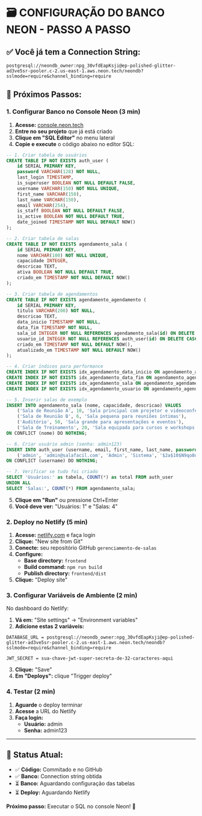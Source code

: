 # 🗃️ CONFIGURAÇÃO DO BANCO NEON - PASSO A PASSO

## ✅ **Você já tem a Connection String:**
```
postgresql://neondb_owner:npg_30vfdEapKsji@ep-polished-glitter-ad3ve5sr-pooler.c-2.us-east-1.aws.neon.tech/neondb?sslmode=require&channel_binding=require
```

## 🚀 **Próximos Passos:**

### 1. **Configurar Banco no Console Neon** (3 min)

1. **Acesse:** [console.neon.tech](https://console.neon.tech/)
2. **Entre no seu projeto** que já está criado
3. **Clique em "SQL Editor"** no menu lateral
4. **Copie e execute** o código abaixo no editor SQL:

```sql
-- 1. Criar tabela de usuários
CREATE TABLE IF NOT EXISTS auth_user (
    id SERIAL PRIMARY KEY,
    password VARCHAR(128) NOT NULL,
    last_login TIMESTAMP,
    is_superuser BOOLEAN NOT NULL DEFAULT FALSE,
    username VARCHAR(150) NOT NULL UNIQUE,
    first_name VARCHAR(150),
    last_name VARCHAR(150),
    email VARCHAR(254),
    is_staff BOOLEAN NOT NULL DEFAULT FALSE,
    is_active BOOLEAN NOT NULL DEFAULT TRUE,
    date_joined TIMESTAMP NOT NULL DEFAULT NOW()
);

-- 2. Criar tabela de salas
CREATE TABLE IF NOT EXISTS agendamento_sala (
    id SERIAL PRIMARY KEY,
    nome VARCHAR(100) NOT NULL UNIQUE,
    capacidade INTEGER,
    descricao TEXT,
    ativa BOOLEAN NOT NULL DEFAULT TRUE,
    criado_em TIMESTAMP NOT NULL DEFAULT NOW()
);

-- 3. Criar tabela de agendamentos
CREATE TABLE IF NOT EXISTS agendamento_agendamento (
    id SERIAL PRIMARY KEY,
    titulo VARCHAR(200) NOT NULL,
    descricao TEXT,
    data_inicio TIMESTAMP NOT NULL,
    data_fim TIMESTAMP NOT NULL,
    sala_id INTEGER NOT NULL REFERENCES agendamento_sala(id) ON DELETE CASCADE,
    usuario_id INTEGER NOT NULL REFERENCES auth_user(id) ON DELETE CASCADE,
    criado_em TIMESTAMP NOT NULL DEFAULT NOW(),
    atualizado_em TIMESTAMP NOT NULL DEFAULT NOW()
);

-- 4. Criar índices para performance
CREATE INDEX IF NOT EXISTS idx_agendamento_data_inicio ON agendamento_agendamento(data_inicio);
CREATE INDEX IF NOT EXISTS idx_agendamento_data_fim ON agendamento_agendamento(data_fim);
CREATE INDEX IF NOT EXISTS idx_agendamento_sala ON agendamento_agendamento(sala_id);
CREATE INDEX IF NOT EXISTS idx_agendamento_usuario ON agendamento_agendamento(usuario_id);

-- 5. Inserir salas de exemplo
INSERT INTO agendamento_sala (nome, capacidade, descricao) VALUES
    ('Sala de Reunião A', 10, 'Sala principal com projetor e videoconferência'),
    ('Sala de Reunião B', 6, 'Sala pequena para reuniões íntimas'),
    ('Auditório', 50, 'Sala grande para apresentações e eventos'),
    ('Sala de Treinamento', 20, 'Sala equipada para cursos e workshops')
ON CONFLICT (nome) DO NOTHING;

-- 6. Criar usuário admin (senha: admin123)
INSERT INTO auth_user (username, email, first_name, last_name, password, is_superuser, is_staff) VALUES
    ('admin', 'admin@salafacil.com', 'Admin', 'Sistema', '$2a$10$N9qo8uLOickgx2ZMRZoMye.Zz8IvLTHB3QFGUk7nOD4F4sEqqGVVu', TRUE, TRUE)
ON CONFLICT (username) DO NOTHING;

-- 7. Verificar se tudo foi criado
SELECT 'Usuários:' as tabela, COUNT(*) as total FROM auth_user
UNION ALL
SELECT 'Salas:', COUNT(*) FROM agendamento_sala;
```

5. **Clique em "Run"** ou pressione Ctrl+Enter
6. **Você deve ver:** "Usuários: 1" e "Salas: 4"

### 2. **Deploy no Netlify** (5 min)

1. **Acesse:** [netlify.com](https://netlify.com/) e faça login
2. **Clique:** "New site from Git"
3. **Conecte:** seu repositório GitHub `gerenciamento-de-salas`
4. **Configure:**
   - **Base directory:** `frontend`
   - **Build command:** `npm run build`
   - **Publish directory:** `frontend/dist`
5. **Clique:** "Deploy site"

### 3. **Configurar Variáveis de Ambiente** (2 min)

No dashboard do Netlify:
1. **Vá em:** "Site settings" → "Environment variables"
2. **Adicione estas 2 variáveis:**

```
DATABASE_URL = postgresql://neondb_owner:npg_30vfdEapKsji@ep-polished-glitter-ad3ve5sr-pooler.c-2.us-east-1.aws.neon.tech/neondb?sslmode=require&channel_binding=require

JWT_SECRET = sua-chave-jwt-super-secreta-de-32-caracteres-aqui
```

3. **Clique:** "Save"
4. **Em "Deploys":** clique "Trigger deploy"

### 4. **Testar** (2 min)

1. **Aguarde** o deploy terminar
2. **Acesse** a URL do Netlify
3. **Faça login:**
   - **Usuário:** admin
   - **Senha:** admin123

---

## 🎯 **Status Atual:**
- ✅ **Código:** Commitado e no GitHub
- ✅ **Banco:** Connection string obtida
- ⏳ **Banco:** Aguardando configuração das tabelas
- ⏳ **Deploy:** Aguardando Netlify

**Próximo passo:** Executar o SQL no console Neon! 🚀
